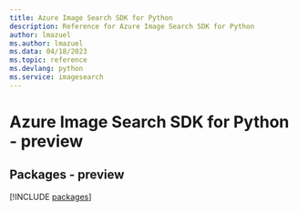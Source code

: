 ```yaml
---
title: Azure Image Search SDK for Python
description: Reference for Azure Image Search SDK for Python
author: lmazuel
ms.author: lmazuel
ms.data: 04/18/2023
ms.topic: reference
ms.devlang: python
ms.service: imagesearch
---
```

# Azure Image Search SDK for Python - preview
## Packages - preview
[!INCLUDE [packages](image-search-index.md)]
